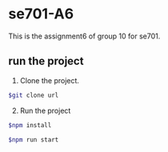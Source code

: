 # se701-A6
This is the assignment6 of group 10 for se701.

## run the project
1. Clone the project.
```bash
$git clone url
```
2. Run the project
```bash
$npm install
```
```bash
$npm run start
```
